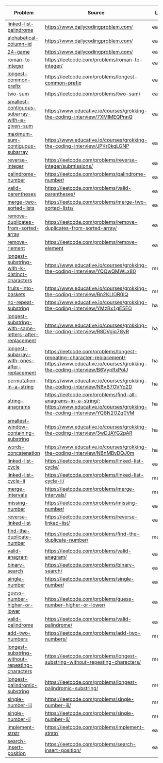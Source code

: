 | Problem                                                                                                           | Source                                                                                                                                             | Level  | Status    | Last viewed |
| ----------------------------------------------------------------------------------------------------------------- | -------------------------------------------------------------------------------------------------------------------------------------------------- | ------ | --------- | ----------- |
| [linked-list-palindrome](linked-list-palindrome.md)                                                               | https://www.dailycodingproblem.com/                                                                                                                | easy   | attempted | 1.4.2021    |
| [alphabetical-column-id](alphabetical-column-id.md)                                                               | https://www.dailycodingproblem.com/                                                                                                                | easy   | attempted | 1.4.2021    |
| [24-game](24-game.md)                                                                                             | https://www.dailycodingproblem.com/                                                                                                                | easy   | attempted | 1.4.2021    |
| [roman-to-integer](roman-to-integer.md)                                                                           | https://leetcode.com/problems/roman-to-integer/                                                                                                    | easy   | done      | 29.5.2021   |
| [longest-common-prefix](longest-common-prefix.md)                                                                 | https://leetcode.com/problems/longest-common-prefix                                                                                                | easy   | attempted | 6.6.2021    |
| [two-sum](two-sum.md)                                                                                             | https://leetcode.com/problems/two-sum/                                                                                                             | easy   | done      | 29.06.2021  |
| [smallest-contiguous-subarray-with-a-given-sum](smallest-contiguous-subarray-with-a-given-sum.md)                 | https://www.educative.io/courses/grokking-the-coding-interview/7XMlMEQPnnQ                                                                         | easy   | done      | 16.6.2021   |
| [maximum-sum-contiguous-subarray](maximum-sum-contiguous-subarray.md)                                             | https://www.educative.io/courses/grokking-the-coding-interview/JPKr0kqLGNP                                                                         | easy   | done      | 16.6.2021   |
| [reverse-integer](reverse-integer.md)                                                                             | https://leetcode.com/problems/reverse-integer/submissions/                                                                                         | easy   | done      | 16.6.2021   |
| [palindrome-number](palindrome-number.md)                                                                         | https://leetcode.com/problems/palindrome-number/                                                                                                   | easy   | done      | 17.6.2021   |
| [valid-parentheses](valid-parentheses.md)                                                                         | https://leetcode.com/problems/valid-parentheses/                                                                                                   | easy   | done      | 18.6.2021   |
| [merge-two-sorted-lists](merge-two-sorted-lists.md)                                                               | https://leetcode.com/problems/merge-two-sorted-lists/                                                                                              | easy   | done      | 25.06.2021  |
| [remove-duplicates-from-sorted-array](remove-duplicates-from-sorted-array.md)                                     | https://leetcode.com/problems/remove-duplicates-from-sorted-array/                                                                                 | easy   | done      | 26.06.2021  |
| [remove-rlement](remove-rlement.md)                                                                               | https://leetcode.com/problems/remove-element                                                                                                       | easy   | done      | 26.06.2021  |
| [longest-substring-with-k-distinct-characters](longest-substring-with-k-distinct-characters.md)                   | https://www.educative.io/courses/grokking-the-coding-interview/YQQwQMWLx80                                                                         | medium | done      | 27.06.2021  |
| [fruits-into-baskets](fruits-into-baskets.md)                                                                     | https://www.educative.io/courses/grokking-the-coding-interview/Bn2KLlOR0lQ                                                                         | medium | done      | 27.06.2021  |
| [no-repeat-substring](no-repeat-substring.md)                                                                     | https://www.educative.io/courses/grokking-the-coding-interview/YMzBx1gE5EO                                                                         | hard   | done      | 27.06.2021  |
| [longest-substring-with-same-letters-after-replacement](longest-substring-with-same-letters-after-replacement.md) | https://www.educative.io/courses/grokking-the-coding-interview/R8DVgjq78yR                                                                         | hard   | done      | 28.06.2021  |
| [longest-subarray-with-ones-after-replacement](longest-subarray-with-ones-after-replacement.md)                   | https://leetcode.com/problems/longest-repeating-character-replacement/; https://www.educative.io/courses/grokking-the-coding-interview/B6VypRxPolJ | hard   | done      | 01.07.2021  |
| [permutation-in-a-string](permutation-in-a-string.md)                                                             | https://www.educative.io/courses/grokking-the-coding-interview/N8vB7OVYo2D                                                                         | hard   | done      | 28.06.2021  |
| [string-anagrams](string-anagrams.md)                                                                             | https://leetcode.com/problems/find-all-anagrams-in-a-string/; https://www.educative.io/courses/grokking-the-coding-interview/YQ8N2OZq0VM           | hard   | done      | 01.07.2021  |
| [smallest-window-containing-substring](smallest-window-containing-substring.md)                                   | https://www.educative.io/courses/grokking-the-coding-interview/3wDJAYG2pAR                                                                         | hard   | attempted | 29.06.2021  |
| [words-concatenation](words-concatenation.md)                                                                     | https://www.educative.io/courses/grokking-the-coding-interview/N8nMBvDQJ0m                                                                         | hard   | attempted | 29.06.2021  |
| [linked-list-cycle](linked-list-cycle.md)                                                                         | https://leetcode.com/problems/linked-list-cycle/                                                                                                   | easy   | done      | 29.06.2021  |
| [linked-list-cycle-ii](linked-list-cycle-ii.md)                                                                   | https://leetcode.com/problems/linked-list-cycle-ii/                                                                                                | medium | done      | 29.06.2021  |
| [merge-intervals](merge-intervals.md)                                                                             | https://leetcode.com/problems/merge-intervals/                                                                                                     | medium | done      | 30.06.2021  |
| [missing-number](missing-number.md)                                                                               | https://leetcode.com/problems/missing-number/                                                                                                      | easy   | done      | 30.06.2021  |
| [reverse-linked-list](reverse-linked-list.md)                                                                     | https://leetcode.com/problems/reverse-linked-list/                                                                                                 | easy   | done      | 30.06.2021  |
| [find-the-duplicate-number](find-the-duplicate-number.md)                                                         | https://leetcode.com/problems/find-the-duplicate-number/                                                                                           | medium | done      | 30.06.2021  |
| [valid-anagram](valid-anagram.md)                                                                                 | https://leetcode.com/problems/valid-anagram/                                                                                                       | easy   | done      | 30.06.2021  |
| [binary-search](binary-search.md)                                                                                 | https://leetcode.com/problems/binary-search/                                                                                                       | easy   | done      | 30.06.2021  |
| [single-number](single-number.md)                                                                                 | https://leetcode.com/problems/single-number/                                                                                                       | easy   | done      | 01.07.2021  |
| [guess-number-higher-or-lower](guess-number-higher-or-lower.md)                                                   | https://leetcode.com/problems/guess-number-higher-or-lower/                                                                                        | easy   | done      | 01.07.2021  |
| [valid-palindrome](valid-palindrome.md)                                                                           | https://leetcode.com/problems/valid-palindrome/                                                                                                    | easy   | done      | 02.07.2021  |
| [add-two-numbers](add-two-numbers.md)                                                                             | https://leetcode.com/problems/add-two-numbers/                                                                                                     | medum  | done      | 03.07.2021  |
| [longest-substring-without-repeating-characters](longest-substring-without-repeating-characters.md)               | https://leetcode.com/problems/longest-substring-without-repeating-characters/                                                                      | medium | done      | 03.07.2021  |
| [longest-palindromic-substring](longest-palindromic-substring.md)                                                 | https://leetcode.com/problems/longest-palindromic-substring/                                                                                       | medium | attempted | 04.07.2021  |
| [single-number-iii](single-number-iii.md)                                                                         | https://leetcode.com/problems/single-number-iii/                                                                                                   | medium | done      | 04.07.2021  |
| [single-number-ii](single-number-ii.mid)                                                                          | https://leetcode.com/problems/single-number-ii/                                                                                                    | medium | attempted | 04.07.2021  |
| [implement-strstr](implement-strstr.md)                                                                           | https://leetcode.com/problems/implement-strstr/                                                                                                    | easy   | done      | 04.07.2021  |
| [search-insert-position](search-insert-position.md)                                                                                                                  |  https://leetcode.com/problems/search-insert-position/                                                                                                                                                  |  easy      |  attempted         |   04.07.2021          |

